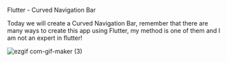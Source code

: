 Flutter - Curved Navigation Bar

Today we will create a Curved Navigation Bar, remember that there are many ways to create this app using Flutter, my method is one of them and I am not an expert in flutter!

![ezgif com-gif-maker (3)](https://user-images.githubusercontent.com/76742671/114304916-58503200-9ade-11eb-94d6-0e9f34b1b319.gif)
